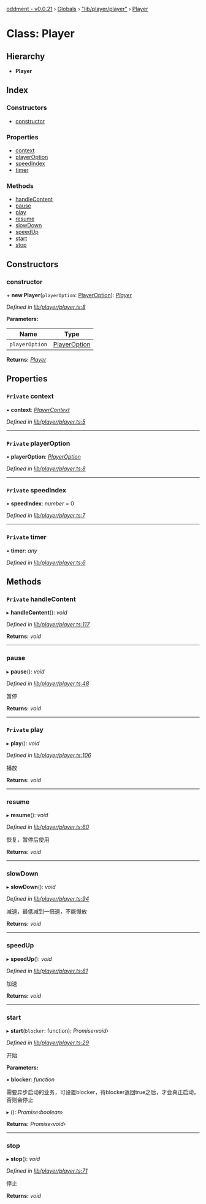 [oddment - v0.0.21](../README.md) › [Globals](../globals.md) › ["lib/player/player"](../modules/_lib_player_player_.md) › [Player](_lib_player_player_.player.md)

# Class: Player

## Hierarchy

* **Player**

## Index

### Constructors

* [constructor](_lib_player_player_.player.md#constructor)

### Properties

* [context](_lib_player_player_.player.md#private-context)
* [playerOption](_lib_player_player_.player.md#private-playeroption)
* [speedIndex](_lib_player_player_.player.md#private-speedindex)
* [timer](_lib_player_player_.player.md#private-timer)

### Methods

* [handleContent](_lib_player_player_.player.md#private-handlecontent)
* [pause](_lib_player_player_.player.md#pause)
* [play](_lib_player_player_.player.md#private-play)
* [resume](_lib_player_player_.player.md#resume)
* [slowDown](_lib_player_player_.player.md#slowdown)
* [speedUp](_lib_player_player_.player.md#speedup)
* [start](_lib_player_player_.player.md#start)
* [stop](_lib_player_player_.player.md#stop)

## Constructors

###  constructor

\+ **new Player**(`playerOption`: [PlayerOption](../interfaces/_lib_player_player_option_.playeroption.md)): *[Player](_lib_player_player_.player.md)*

*Defined in [lib/player/player.ts:8](https://github.com/youkaisteve/oddment/blob/c22ae1e/lib/player/player.ts#L8)*

**Parameters:**

Name | Type |
------ | ------ |
`playerOption` | [PlayerOption](../interfaces/_lib_player_player_option_.playeroption.md) |

**Returns:** *[Player](_lib_player_player_.player.md)*

## Properties

### `Private` context

• **context**: *[PlayerContext](../interfaces/_lib_player_context_.playercontext.md)*

*Defined in [lib/player/player.ts:5](https://github.com/youkaisteve/oddment/blob/c22ae1e/lib/player/player.ts#L5)*

___

### `Private` playerOption

• **playerOption**: *[PlayerOption](../interfaces/_lib_player_player_option_.playeroption.md)*

*Defined in [lib/player/player.ts:8](https://github.com/youkaisteve/oddment/blob/c22ae1e/lib/player/player.ts#L8)*

___

### `Private` speedIndex

• **speedIndex**: *number* = 0

*Defined in [lib/player/player.ts:7](https://github.com/youkaisteve/oddment/blob/c22ae1e/lib/player/player.ts#L7)*

___

### `Private` timer

• **timer**: *any*

*Defined in [lib/player/player.ts:6](https://github.com/youkaisteve/oddment/blob/c22ae1e/lib/player/player.ts#L6)*

## Methods

### `Private` handleContent

▸ **handleContent**(): *void*

*Defined in [lib/player/player.ts:117](https://github.com/youkaisteve/oddment/blob/c22ae1e/lib/player/player.ts#L117)*

**Returns:** *void*

___

###  pause

▸ **pause**(): *void*

*Defined in [lib/player/player.ts:48](https://github.com/youkaisteve/oddment/blob/c22ae1e/lib/player/player.ts#L48)*

暂停

**Returns:** *void*

___

### `Private` play

▸ **play**(): *void*

*Defined in [lib/player/player.ts:106](https://github.com/youkaisteve/oddment/blob/c22ae1e/lib/player/player.ts#L106)*

播放

**Returns:** *void*

___

###  resume

▸ **resume**(): *void*

*Defined in [lib/player/player.ts:60](https://github.com/youkaisteve/oddment/blob/c22ae1e/lib/player/player.ts#L60)*

恢复，暂停后使用

**Returns:** *void*

___

###  slowDown

▸ **slowDown**(): *void*

*Defined in [lib/player/player.ts:94](https://github.com/youkaisteve/oddment/blob/c22ae1e/lib/player/player.ts#L94)*

减速，最低减到一倍速，不能慢放

**Returns:** *void*

___

###  speedUp

▸ **speedUp**(): *void*

*Defined in [lib/player/player.ts:81](https://github.com/youkaisteve/oddment/blob/c22ae1e/lib/player/player.ts#L81)*

加速

**Returns:** *void*

___

###  start

▸ **start**(`blocker`: function): *Promise‹void›*

*Defined in [lib/player/player.ts:29](https://github.com/youkaisteve/oddment/blob/c22ae1e/lib/player/player.ts#L29)*

开始

**Parameters:**

▪ **blocker**: *function*

需要异步启动的业务，可设置blocker，待blocker返回true之后，才会真正启动，否则会停止

▸ (): *Promise‹boolean›*

**Returns:** *Promise‹void›*

___

###  stop

▸ **stop**(): *void*

*Defined in [lib/player/player.ts:71](https://github.com/youkaisteve/oddment/blob/c22ae1e/lib/player/player.ts#L71)*

停止

**Returns:** *void*
